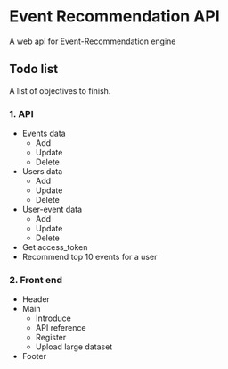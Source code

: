 # Event Recommendation API
A web api for Event-Recommendation engine

## Todo list
A list of objectives to finish.

### 1. API
- Events data
  - Add
  - Update
  - Delete
- Users data
  - Add
  - Update
  - Delete
- User-event data
  - Add
  - Update
  - Delete
- Get access_token
- Recommend top 10 events for a user

### 2. Front end
- Header
- Main
  - Introduce
  - API reference
  - Register
  - Upload large dataset
- Footer
